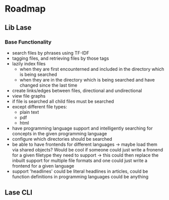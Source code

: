 # Roadmap
## Lib Lase
### Base Functionality
- search files by phrases using TF-IDF
- tagging files, and retrieving files by those tags
- lazily index files 
  - when they are first encounterned and included in the directory which is
    being searched
  - when they are in the directory which is being searched and have changed
    since the last time
- create links/edges between files, directional and undirectional
- view file graphs
- if file is searched all child files must be searched
- except different file types:
  - plain text
  - pdf
  - html
- have programming language support and intelligently searching for concepts in
  the given programming language
- configure which directories should be searched
- be able to have frontends for different languages -> maybe load them via
  shared objects? Would be cool if someone could just write a fronend for a
  given filetype they need to support -> this could then replace the inbuilt
  support for multiple file formats and one could just write a frontend for a
  given language
- support 'headlines' could be literal headlines in articles, could be function
  definitions in programming languages could be anything
## Lase CLI

